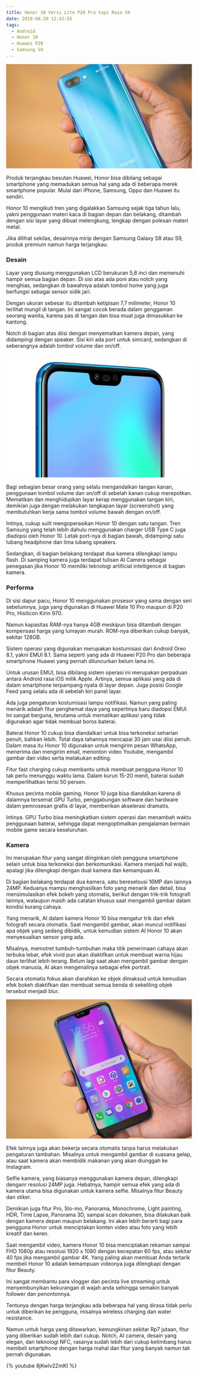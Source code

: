 ```yaml
---
title: Honor 10 Versi Lite P20 Pro tapi Rasa S9
date: 2018-08-20 12:42:55
tags:
  - Android
  - Honor 10
  - Huawei P20
  - Samsung S9
---
```

![Placeholder](/assets/images/5b619bdc8aede-honor-10_665_374.jpg)

Produk terjangkau besutan Huawei, Honor bisa dibilang sebagai smartphone yang memadukan semua hal yang ada di beberapa merek smartphone popular. Mulai dari iPhone, Samsung, Oppo dan Huawei itu sendiri.

Honor 10 mengikuti tren yang digalakkan Samsung sejak tiga tahun lalu, yakni penggunaan materi kaca di bagian depan dan belakang, ditambah dengan sisi layar yang dibuat melengkung, lengkap dengan polesan materi metal.

Jika dilihat sekilas, desainnya mirip dengan Samsung Galaxy S8 atau S9, produk premium namun harga terjangkau.

<h3>Desain</h3>

Layar yang diusung menggunakan LCD berukuran 5,8 inci dan memenuhi hampir semua bagian depan. Di sisi atas ada poni atau notch yang menghias, sedangkan di bawahnya adalah tombol home yang juga berfungsi sebagai sensor sidik jari.

Dengan ukuran sebesar itu ditambah ketipisan 7,7 milimeter, Honor 10 terlihat mungil di tangan. Ini sangat cocok berada dalam genggaman seorang wanita, karena pas di tangan dan bisa muat juga dimasukkan ke kantong.

Notch di bagian atas diisi dengan menyematkan kamera depan, yang didampingi dengan speaker. Sisi kiri ada port untuk simcard, sedangkan di seberangnya adalah tombol volume dan on/off.

![Placeholder](/assets/images/5b61a777be090notch-pada-honor-10.jpg)

Bagi sebagian besar orang yang selalu mengandalkan tangan kanan, penggunaan tombol volume dan on/off di sebelah kanan cukup merepotkan. Mematikan dan menghidupkan layar kerap menggunakan tangan kiri, demikian juga dengan melakukan tangkapan layar (screenshot) yang membutuhkan kerja sama tombol volume bawah dengan on/off.

Intinya, cukup sulit mengoperasikan Honor 10 dengan satu tangan. Tren Samsung yang telah lebih dahulu menggunakan charger USB Type C juga diadopsi oleh Honor 10. Letak port-nya di bagian bawah, didampingi satu lubang headphone dan lima lubang speakers.

Sedangkan, di bagian belakang terdapat dua kamera dilengkapi lampu flash. Di samping kamera juga terdapat tulisan AI Camera sebagai penegasan jika Honor 10 memiliki teknologi artificial intelligence di bagian kamera.

<h3>Performa</h3>

Di sisi dapur pacu, Honor 10 menggunakan prosesor yang sama dengan seri sebelumnya, juga yang digunakan di Huawei Mate 10 Pro maupun di P20 Pro, Hisilicon Kirin 970.

Namun kapasitas RAM-nya hanya 4GB meskipun bisa ditambah dengan kompensasi harga yang lumayan murah. ROM-nya diberikan cukup banyak, sekitar 128GB.

Sistem operasi yang digunakan merupakan kostumisasi dari Android Oreo 8.1, yakni EMUI 8.1. Sama seperti yang ada di Huawei P20 Pro dan beberapa smartphone Huawei yang pernah diluncurkan belum lama ini.

Untuk urusan EMUI, bisa dibilang sistem operasi ini merupakan perpaduan antara Android rasa iOS milik Apple. Artinya, semua aplikasi yang ada di dalam smartphone terpampang nyata di layar depan. Juga posisi Google Feed yang selalu ada di sebelah kiri panel layar.

Ada juga pengaturan kostumisasi lampu notifikasi. Namun yang paling menarik adalah fitur penghemat daya yang sepertinya baru diadopsi EMUI. Ini sangat berguna, terutama untuk mematikan aplikasi yang tidak digunakan agar tidak membuat boros baterai.

Baterai Honor 10 cukup bisa diandalkan untuk bisa terkoneksi seharian penuh, bahkan lebih. Total daya tahannya mencapai 30 jam usai diisi penuh. Dalam masa itu Honor 10 digunakan untuk mengirim pesan WhatsApp, menerima dan mengirim email, menonton video Youtube, mengambil gambar dan video serta melakukan editing.

Fitur fast charging cukup membantu untuk membuat pengguna Honor 10 tak perlu menunggu waktu lama. Dalam kurun 15-20 menit, baterai sudah memperlihatkan terisi 50 persen.

Khusus pecinta mobile gaming, Honor 10 juga bisa diandalkan karena di dalamnya tersemat GPU Turbo, penggabungan software dan hardware dalam pemrosesan grafis di layar, memberikan akselerasi dramatis.

Intinya. GPU Turbo bisa meningkatkan sistem operasi dan menambah waktu penggunaan baterai, sehingga dapat mengoptimalkan pengalaman bermain mobile game secara keseluruhan.

<h3>Kamera</h3>

Ini merupakan fitur yang sangat diinginkan oleh pengguna smartphone selain untuk bisa terkoneksi dan berkomunikasi. Kamera menjadi hal wajib, apalagi jika dilengkapi dengan dual kamera dan kemampuan AI.

Di bagian belakang terdapat dua kamera, satu bereselousi 16MP dan lainnya 24MP. Keduanya mampu menghasilkan foto yang menarik dan detail, bisa mensimulasikan efek bokeh yang otomatis, berikut dengan trik-trik fotografi lainnya, walaupun masih ada catatan khusus saat mengambil gambar dalam kondisi kurang cahaya.

Yang menarik, AI dalam kamera Honor 10 bisa mengatur trik dan efek fotografi secara otomatis. Saat mengambil gambar, akan muncul notifikasi apa objek yang sedang dibidik, untuk kemudian sistem AI Honor 10 akan menyesuaikan sensor yang ada.

Misalnya, memotret tumbuh-tumbuhan maka titik penerimaan cahaya akan terbuka lebar, efek vivid pun akan diaktifkan untuk membuat warna hijau daun terlihat lebih terang. Belum lagi saat akan mengambil gambar dengan objek manusia, AI akan mengenalinya sebagai efek portrait.

Secara otomatis fokus akan diarahkan ke objek dimaksud untuk kemudian efek bokeh diaktifkan dan membuat semua benda di sekeliling objek tersebut menjadi blur.

![Placeholder](/assets/images/5b61a791c288ahonor-10.jpg)

Efek lainnya juga akan bekerja secara otomatis tanpa harus melakukan pengaturan tambahan. Misalnya untuk mengambil gambar di suasana gelap, atau saat kamera akan membidik makanan yang akan diunggah ke Instagram.

Selfie kamera, yang biasanya menggunakan kamera depan, dilengkapi denganr resolusi 24MP juga. Hebatnya, hampir semua efek yang ada di kamera utama bisa digunakan untuk kamera selfie. Misalnya fitur Beauty dan stiker.

Demikian juga fitur Pro, Slo-mo, Panorama, Monochrome, Light painting, HDR, Time Lapse, Panorama 3D, sampai scan dokumen, bisa dilakukan baik dengan kamera depan maupun belakang. Ini akan lebih berarti bagi para pengguna Honor untuk menciptakan konten video atau foto yang lebih kreatif dan keren.

Saat mengambil video, kamera Honor 10 bisa menciptakan rekaman sampai FHD 1080p atau resolusi 1920 x 1080 dengan kecepatan 60 fps, atau sekitar 40 fps jika mengambil gambar 4K. Yang paling akan membuat Anda tertarik membeli Honor 10 adalah kemampuan videonya juga dilengkapi dengan fitur Beauty.

Ini sangat membantu para vlogger dan pecinta live streaming untuk menyembunyikan kekurangan di wajah anda sehingga semakin banyak follower dan penontonnya.

Tentunya dengan harga terjangkau ada beberapa hal yang dirasa tidak perlu untuk diberikan ke pengguna, misalnya wireless charging dan water resistance.

Namun untuk harga yang ditawarkan, kemungkinan sekitar Rp7 jutaan, fitur yang diberikan sudah lebih dari cukup. Notch, AI camera, desain yang elegan, dan teknologi NFC, rasanya sudah lebih dari cukup ketimbang harus membeli smartphone dengan harga mahal dan fitur yang banyak namun tak pernah digunakan.

{% youtube 8jKwlv2ZmKI %}